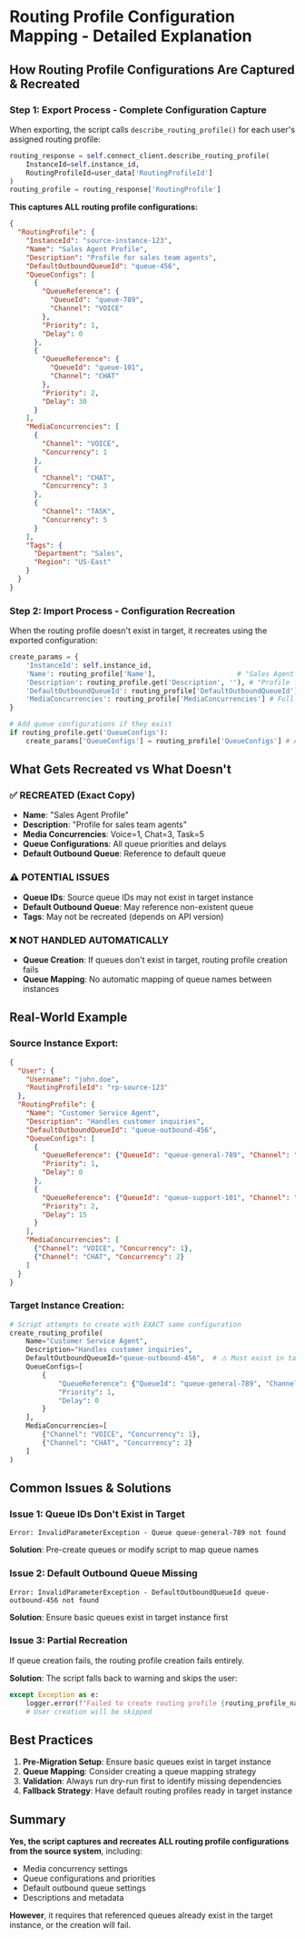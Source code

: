 # Routing Profile Configuration Mapping - Detailed Explanation

## **How Routing Profile Configurations Are Captured & Recreated**

### **Step 1: Export Process - Complete Configuration Capture**

When exporting, the script calls `describe_routing_profile()` for each user's assigned routing profile:

```python
routing_response = self.connect_client.describe_routing_profile(
    InstanceId=self.instance_id,
    RoutingProfileId=user_data['RoutingProfileId']
)
routing_profile = routing_response['RoutingProfile']
```

**This captures ALL routing profile configurations:**

```json
{
  "RoutingProfile": {
    "InstanceId": "source-instance-123",
    "Name": "Sales Agent Profile",
    "Description": "Profile for sales team agents",
    "DefaultOutboundQueueId": "queue-456",
    "QueueConfigs": [
      {
        "QueueReference": {
          "QueueId": "queue-789",
          "Channel": "VOICE"
        },
        "Priority": 1,
        "Delay": 0
      },
      {
        "QueueReference": {
          "QueueId": "queue-101",
          "Channel": "CHAT"
        },
        "Priority": 2,
        "Delay": 30
      }
    ],
    "MediaConcurrencies": [
      {
        "Channel": "VOICE",
        "Concurrency": 1
      },
      {
        "Channel": "CHAT",
        "Concurrency": 3
      },
      {
        "Channel": "TASK",
        "Concurrency": 5
      }
    ],
    "Tags": {
      "Department": "Sales",
      "Region": "US-East"
    }
  }
}
```

### **Step 2: Import Process - Configuration Recreation**

When the routing profile doesn't exist in target, it recreates using the exported configuration:

```python
create_params = {
    'InstanceId': self.instance_id,
    'Name': routing_profile['Name'],                    # "Sales Agent Profile"
    'Description': routing_profile.get('Description', ''), # "Profile for sales team agents"
    'DefaultOutboundQueueId': routing_profile['DefaultOutboundQueueId'], # queue-456
    'MediaConcurrencies': routing_profile['MediaConcurrencies'] # Full concurrency config
}

# Add queue configurations if they exist
if routing_profile.get('QueueConfigs'):
    create_params['QueueConfigs'] = routing_profile['QueueConfigs'] # All queue mappings
```

## **What Gets Recreated vs What Doesn't**

### **✅ RECREATED (Exact Copy)**
- **Name**: "Sales Agent Profile"
- **Description**: "Profile for sales team agents"  
- **Media Concurrencies**: Voice=1, Chat=3, Task=5
- **Queue Configurations**: All queue priorities and delays
- **Default Outbound Queue**: Reference to default queue

### **⚠️ POTENTIAL ISSUES**
- **Queue IDs**: Source queue IDs may not exist in target instance
- **Default Outbound Queue**: May reference non-existent queue
- **Tags**: May not be recreated (depends on API version)

### **❌ NOT HANDLED AUTOMATICALLY**
- **Queue Creation**: If queues don't exist in target, routing profile creation fails
- **Queue Mapping**: No automatic mapping of queue names between instances

## **Real-World Example**

### **Source Instance Export:**
```json
{
  "User": {
    "Username": "john.doe",
    "RoutingProfileId": "rp-source-123"
  },
  "RoutingProfile": {
    "Name": "Customer Service Agent",
    "Description": "Handles customer inquiries",
    "DefaultOutboundQueueId": "queue-outbound-456",
    "QueueConfigs": [
      {
        "QueueReference": {"QueueId": "queue-general-789", "Channel": "VOICE"},
        "Priority": 1,
        "Delay": 0
      },
      {
        "QueueReference": {"QueueId": "queue-support-101", "Channel": "CHAT"},
        "Priority": 2,
        "Delay": 15
      }
    ],
    "MediaConcurrencies": [
      {"Channel": "VOICE", "Concurrency": 1},
      {"Channel": "CHAT", "Concurrency": 2}
    ]
  }
}
```

### **Target Instance Creation:**
```python
# Script attempts to create with EXACT same configuration
create_routing_profile(
    Name="Customer Service Agent",
    Description="Handles customer inquiries",
    DefaultOutboundQueueId="queue-outbound-456",  # ⚠️ Must exist in target
    QueueConfigs=[
        {
            "QueueReference": {"QueueId": "queue-general-789", "Channel": "VOICE"}, # ⚠️ Must exist
            "Priority": 1,
            "Delay": 0
        }
    ],
    MediaConcurrencies=[
        {"Channel": "VOICE", "Concurrency": 1},
        {"Channel": "CHAT", "Concurrency": 2}
    ]
)
```

## **Common Issues & Solutions**

### **Issue 1: Queue IDs Don't Exist in Target**
```
Error: InvalidParameterException - Queue queue-general-789 not found
```

**Solution**: Pre-create queues or modify script to map queue names

### **Issue 2: Default Outbound Queue Missing**
```
Error: InvalidParameterException - DefaultOutboundQueueId queue-outbound-456 not found
```

**Solution**: Ensure basic queues exist in target instance first

### **Issue 3: Partial Recreation**
If queue creation fails, the routing profile creation fails entirely.

**Solution**: The script falls back to warning and skips the user:
```python
except Exception as e:
    logger.error(f"Failed to create routing profile {routing_profile_name}: {e}")
    # User creation will be skipped
```

## **Best Practices**

1. **Pre-Migration Setup**: Ensure basic queues exist in target instance
2. **Queue Mapping**: Consider creating a queue mapping strategy
3. **Validation**: Always run dry-run first to identify missing dependencies
4. **Fallback Strategy**: Have default routing profiles ready in target instance

## **Summary**

**Yes, the script captures and recreates ALL routing profile configurations from the source system**, including:
- Media concurrency settings
- Queue configurations and priorities
- Default outbound queue settings
- Descriptions and metadata

**However**, it requires that referenced queues already exist in the target instance, or the creation will fail.